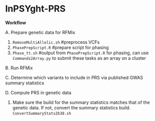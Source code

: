 # InPSYght-PRS

**Workflow**

A. Prepare genetic data for RFMix
1. `RemoveMultiAllelic.sh` #preprocess VCFs
2. `PhasePrepScript.R` #prepare script for phasing
3. `Phase_tt.sh` #output from `PhasePrepScript.R` for phasing, can use `Commands2Array.py` to submit these tasks as an array on a cluster

B. Run RFMix

C. Determine which variants to include in PRS via published GWAS summary statistics

D. Compute PRS in genetic data
1. Make sure the build for the summary statistics matches that of the genetic data. If not, convert the summary statistics build. `ConvertSummaryStats2b38.sh`
